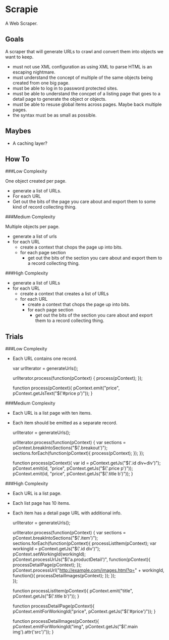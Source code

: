 Scrapie
=======

A Web Scraper.

Goals
-----

A scraper that will generate URLs to crawl and convert them into objects we want to keep.

- must not use XML configuration as using XML to parse HTML is an escaping nightmare.
- must understand the concept of multiple of the same objects being created from one big page.
- must be able to log in to password protected sites.
- must be able to understand the concpet of a listing page that goes to a detail page to generate the object or objects.
- must be able to resuse global items across pages.  Maybe back multiple pages.
- the syntax must be as small as possible.

Maybes
------

- A caching layer?

How To
------


###Low Complexity

One object created per page.

 - generate a list of URLs.
 - For each URL
  - Get out the bits of the page you care about and export them to some kind of record collecting thing.

###Medium Complexity

Multiple objects per page.

 - generate a list of urls
 - for each URL
   - create a context that chops the page up into bits.
   - for each page section
     - get out the bits of the section you care about and export them to a record collecting thing.

###High Complexity

- generate a list of URLs
- for each URL
  - create a context that creates a list of URLs
  - for each URL
    - create a context that chops the page up into bits.
    - for each page section
      - get out the bits of the section you care about and export them to a record collecting thing.
 


Trials
------


###Low Complexity

- Each URL contains one record.

    var urlIterator = generateUrls();
    
    urlIterator.process(function(pContext) {
        process(pContext);
    });
    
    function process(pContext){
        pContext.emit("price", pContext.getJsText("$('#price p')"));
    }

###Medium Complexity

- Each URL is a list page with ten items.
- Each item should be emitted as a separate record.

    urlIterator = generateUrls();
    
    urlIterator.process(function(pContext) {
        var sections = pContext.breakIntoSections("$('.breakout')");
        sections.forEach(function(pContext){
            process(pContext);
        });
    });
    
    function process(pContext){
        var id = pContext.getJs("$('.id div+div')");
        pContext.emit(id, "price", pContext.getJs("$('.price p')"));
        pContext.emit(id, "price", pContext.getJs("$('.title b')"));
    }

###High Complexity

- Each URL is a list page.  
- Each list page has 10 items.  
- Each item has a detail page URL with additional info.

    urlIterator = generateUrls();
    
    urlIterator.process(function(pContext) {
        var sections = pContext.breakIntoSections("$('.item')");
        sections.forEach(function(pContext){
            processListItem(pContext);
            var workingId = pContext.getJs("$('.id div')");
            pContext.setWorkingId(workingId);
            pContext.processUrlJs("$('a.productDetail')", function(pContext){
                processDetailPage(pContext);
            });
            pContext.processUrl("http://example.com/images.html?q=" + workingId, function(){
                processDetailImages(pContext);
            });
        });    
    });
    
    
    function processListItem(pContext){
        pContext.emit("title", pContext.getJs("$('.title b')"));
    }
    
    function processDetailPage(pContext){
        pContext.emitForWorkingId("price", pContext.getJs("$('#price')"));
    }
    
    function processDetailImages(pContext){
        pContext.emitForWorkingId("img", pContext.getJs("$('.main img').attr('src')"));
    }